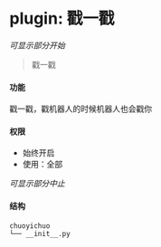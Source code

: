 # plugin: 戳一戳

*可显示部分开始*

> 戳一戳

#### 功能

戳一戳，戳机器人的时候机器人也会戳你

#### 权限

- 始终开启
- 使用：全部

*可显示部分中止*

#### 结构

```
chuoyichuo
└── __init__.py
```
